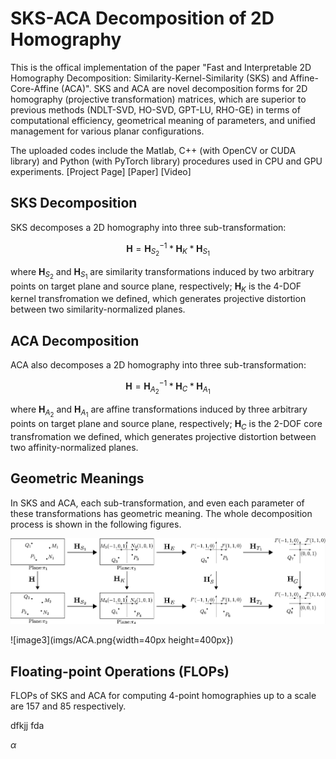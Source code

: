 # SKS-ACA Decomposition of 2D Homography

This is the offical implementation of the paper "Fast and Interpretable 2D Homography Decomposition: Similarity-Kernel-Similarity (SKS) and Affine-Core-Affine (ACA)". SKS and ACA are novel decomposition forms for 2D homography (projective transformation) matrices, which are superior to previous methods (NDLT-SVD, HO-SVD, GPT-LU, RHO-GE) in terms of computational efficiency, geometrical meaning of parameters, and unified management for various planar configurations.

The uploaded codes include the Matlab, C++ (with OpenCV or CUDA library) and Python (with PyTorch library) procedures used in CPU and GPU experiments.
[Project Page] [Paper] [Video]

## SKS Decomposition

SKS decomposes a 2D homography into three sub-transformation: 

```math
\mathbf{H}=\mathbf{H}_{S_2}^{-1}*\mathbf{H}_{K}*\mathbf{H}_{S_1}
```

where $\mathbf{H}_{S_2}$ and $\mathbf{H}_{S_1}$ are similarity transformations induced by two arbitrary points on target plane and source plane, respectively; $\mathbf{H}_{K}$ is the 4-DOF kernel transfromation we defined, which generates projective distortion between two similarity-normalized planes. 

## ACA Decomposition

ACA also decomposes a 2D homography into three sub-transformation: 

```math
\mathbf{H}=\mathbf{H}_{A_2}^{-1}*\mathbf{H}_{C}*\mathbf{H}_{A_1}
```

where $\mathbf{H}_{A_2}$ and $\mathbf{H}_{A_1}$ are affine transformations induced by three arbitrary points on target plane and source plane, respectively; $\mathbf{H}_{C}$ is the 2-DOF core transfromation we defined, which generates projective distortion between two affinity-normalized planes.

## Geometric Meanings
In SKS and ACA, each sub-transformation, and even each parameter of these transformations has geometric meaning. The whole decomposition process is shown in the following figures.

![image](imgs/SKS.png)

![image3](imgs/ACA.png{width=40px height=400px})



## Floating-point Operations (FLOPs)

FLOPs of SKS and ACA for computing 4-point homographies up to a scale are 157 and 85 respectively.

dfkjj
fda 

$\alpha$

